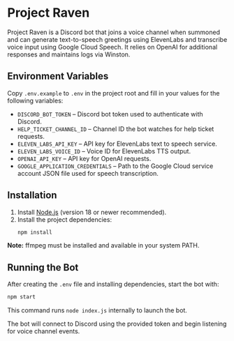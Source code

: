 # Project Raven

Project Raven is a Discord bot that joins a voice channel when summoned and can generate text-to-speech greetings using ElevenLabs and transcribe voice input using Google Cloud Speech. It relies on OpenAI for additional responses and maintains logs via Winston.

## Environment Variables
Copy `.env.example` to `.env` in the project root and fill in your values for the following variables:

- `DISCORD_BOT_TOKEN` – Discord bot token used to authenticate with Discord.
- `HELP_TICKET_CHANNEL_ID` – Channel ID the bot watches for help ticket requests.
- `ELEVEN_LABS_API_KEY` – API key for ElevenLabs text to speech service.
- `ELEVEN_LABS_VOICE_ID` – Voice ID for ElevenLabs TTS output.
- `OPENAI_API_KEY` – API key for OpenAI requests.
- `GOOGLE_APPLICATION_CREDENTIALS` – Path to the Google Cloud service account JSON file used for speech transcription.

## Installation
1. Install [Node.js](https://nodejs.org/) (version 18 or newer recommended).
2. Install the project dependencies:
   ```bash
   npm install
   ```
**Note:** ffmpeg must be installed and available in your system PATH.

## Running the Bot
After creating the `.env` file and installing dependencies, start the bot with:

```bash
npm start
```

This command runs `node index.js` internally to launch the bot.

The bot will connect to Discord using the provided token and begin listening for voice channel events.
